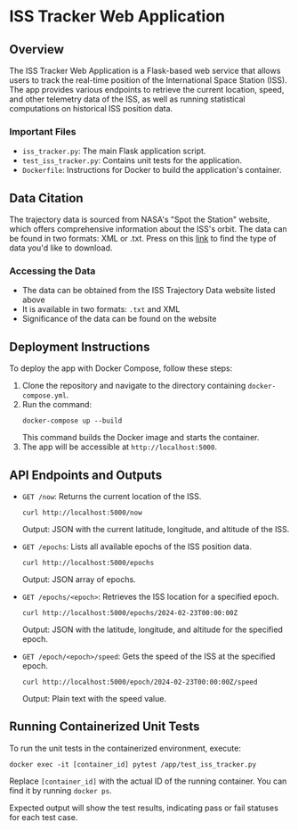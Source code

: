 # ISS Tracker Web Application

## Overview
The ISS Tracker Web Application is a Flask-based web service that allows users to track the real-time position of the International Space Station (ISS). The app provides various endpoints to retrieve the current location, speed, and other telemetry data of the ISS, as well as running statistical computations on historical ISS position data.

### Important Files
- `iss_tracker.py`: The main Flask application script.
- `test_iss_tracker.py`: Contains unit tests for the application.
- `Dockerfile`: Instructions for Docker to build the application's container.

## Data Citation
The trajectory data is sourced from NASA's "Spot the Station" website, which offers comprehensive information about the ISS's orbit. The data can be found in two formats: XML or .txt. Press on this [link](https://spotthestation.nasa.gov/trajectory_data.cfm) to find the type of data you'd like to download.

### Accessing the Data
* The data can be obtained from the ISS Trajectory Data website listed above
* It is available in two formats: `.txt` and XML
* Significance of the data can be found on the website

## Deployment Instructions
To deploy the app with Docker Compose, follow these steps:
1. Clone the repository and navigate to the directory containing `docker-compose.yml`.
2. Run the command:
   ```
   docker-compose up --build
   ```
   This command builds the Docker image and starts the container.
3. The app will be accessible at `http://localhost:5000`.

## API Endpoints and Outputs
- `GET /now`: Returns the current location of the ISS.
  ```
  curl http://localhost:5000/now
  ```
  Output: JSON with the current latitude, longitude, and altitude of the ISS.

- `GET /epochs`: Lists all available epochs of the ISS position data.
  ```
  curl http://localhost:5000/epochs
  ```
  Output: JSON array of epochs.

- `GET /epochs/<epoch>`: Retrieves the ISS location for a specified epoch.
  ```
  curl http://localhost:5000/epochs/2024-02-23T00:00:00Z
  ```
  Output: JSON with the latitude, longitude, and altitude for the specified epoch.

- `GET /epoch/<epoch>/speed`: Gets the speed of the ISS at the specified epoch.
  ```
  curl http://localhost:5000/epoch/2024-02-23T00:00:00Z/speed
  ```
  Output: Plain text with the speed value.

## Running Containerized Unit Tests
To run the unit tests in the containerized environment, execute:
```
docker exec -it [container_id] pytest /app/test_iss_tracker.py
```
Replace `[container_id]` with the actual ID of the running container. You can find it by running `docker ps`.

Expected output will show the test results, indicating pass or fail statuses for each test case.
